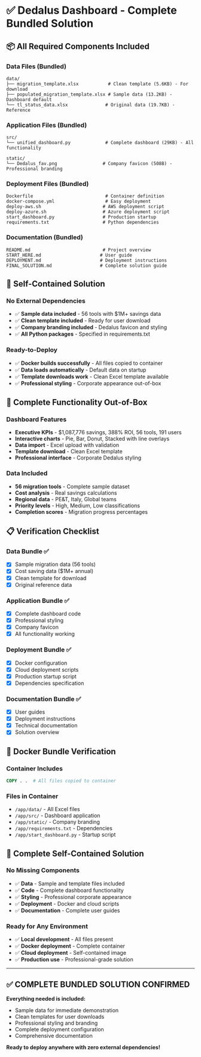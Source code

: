 # ✅ Dedalus Dashboard - Complete Bundled Solution

## 📦 **All Required Components Included**

### **Data Files (Bundled)**
```
data/
├── migration_template.xlsx           # Clean template (5.6KB) - For download
├── populated_migration_template.xlsx # Sample data (13.2KB) - Dashboard default
└── tl_status_data.xlsx              # Original data (19.7KB) - Reference
```

### **Application Files (Bundled)**
```
src/
└── unified_dashboard.py             # Complete dashboard (29KB) - All functionality

static/
└── Dedalus_fav.png                 # Company favicon (508B) - Professional branding
```

### **Deployment Files (Bundled)**
```
Dockerfile                           # Container definition
docker-compose.yml                   # Easy deployment
deploy-aws.sh                       # AWS deployment script
deploy-azure.sh                     # Azure deployment script
start_dashboard.py                  # Production startup
requirements.txt                    # Python dependencies
```

### **Documentation (Bundled)**
```
README.md                           # Project overview
START_HERE.md                      # User guide
DEPLOYMENT.md                      # Deployment instructions
FINAL_SOLUTION.md                  # Complete solution guide
```

## 🎯 **Self-Contained Solution**

### **No External Dependencies**
- ✅ **Sample data included** - 56 tools with $1M+ savings data
- ✅ **Clean template included** - Ready for user download
- ✅ **Company branding included** - Dedalus favicon and styling
- ✅ **All Python packages** - Specified in requirements.txt

### **Ready-to-Deploy**
- ✅ **Docker builds successfully** - All files copied to container
- ✅ **Data loads automatically** - Default data on startup
- ✅ **Template downloads work** - Clean Excel template available
- ✅ **Professional styling** - Corporate appearance out-of-box

## 🚀 **Complete Functionality Out-of-Box**

### **Dashboard Features**
- **Executive KPIs** - $1,087,776 savings, 388% ROI, 56 tools, 191 users
- **Interactive charts** - Pie, Bar, Donut, Stacked with line overlays
- **Data import** - Excel upload with validation
- **Template download** - Clean Excel template
- **Professional interface** - Corporate Dedalus styling

### **Data Included**
- **56 migration tools** - Complete sample dataset
- **Cost analysis** - Real savings calculations
- **Regional data** - PE&T, Italy, Global teams
- **Priority levels** - High, Medium, Low classifications
- **Completion scores** - Migration progress percentages

## 📋 **Verification Checklist**

### **Data Bundle ✅**
- [x] Sample migration data (56 tools)
- [x] Cost saving data ($1M+ annual)
- [x] Clean template for download
- [x] Original reference data

### **Application Bundle ✅**
- [x] Complete dashboard code
- [x] Professional styling
- [x] Company favicon
- [x] All functionality working

### **Deployment Bundle ✅**
- [x] Docker configuration
- [x] Cloud deployment scripts
- [x] Production startup script
- [x] Dependencies specification

### **Documentation Bundle ✅**
- [x] User guides
- [x] Deployment instructions
- [x] Technical documentation
- [x] Solution overview

## 🐳 **Docker Bundle Verification**

### **Container Includes**
```dockerfile
COPY . .  # All files copied to container
```

### **Files in Container**
- `/app/data/` - All Excel files
- `/app/src/` - Dashboard application
- `/app/static/` - Company branding
- `/app/requirements.txt` - Dependencies
- `/app/start_dashboard.py` - Startup script

## 🎯 **Complete Self-Contained Solution**

### **No Missing Components**
- ✅ **Data** - Sample and template files included
- ✅ **Code** - Complete dashboard functionality
- ✅ **Styling** - Professional corporate appearance
- ✅ **Deployment** - Docker and cloud scripts
- ✅ **Documentation** - Complete user guides

### **Ready for Any Environment**
- ✅ **Local development** - All files present
- ✅ **Docker deployment** - Complete container
- ✅ **Cloud deployment** - Self-contained image
- ✅ **Production use** - Professional-grade solution

---
## ✅ **COMPLETE BUNDLED SOLUTION CONFIRMED**

**Everything needed is included:**
- Sample data for immediate demonstration
- Clean templates for user downloads
- Professional styling and branding
- Complete deployment configuration
- Comprehensive documentation

**Ready to deploy anywhere with zero external dependencies!**
